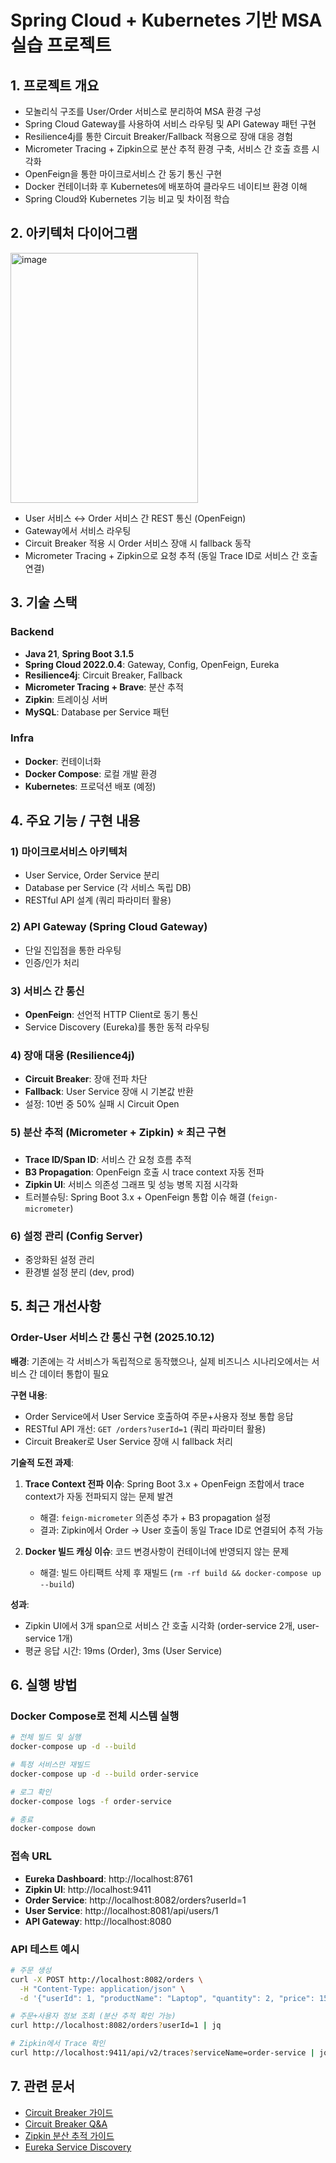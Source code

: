 # Spring Cloud + Kubernetes 기반 MSA 실습 프로젝트

## 1. 프로젝트 개요
- 모놀리식 구조를 User/Order 서비스로 분리하여 MSA 환경 구성
- Spring Cloud Gateway를 사용하여 서비스 라우팅 및 API Gateway 패턴 구현
- Resilience4j를 통한 Circuit Breaker/Fallback 적용으로 장애 대응 경험
- Micrometer Tracing + Zipkin으로 분산 추적 환경 구축, 서비스 간 호출 흐름 시각화
- OpenFeign을 통한 마이크로서비스 간 동기 통신 구현
- Docker 컨테이너화 후 Kubernetes에 배포하여 클라우드 네이티브 환경 이해
- Spring Cloud와 Kubernetes 기능 비교 및 차이점 학습

## 2. 아키텍처 다이어그램
<img width="300" height="400" alt="image" src="https://github.com/user-attachments/assets/ba82f842-3671-4e7d-973e-1442d7c0e40d" />

- User 서비스 ↔ Order 서비스 간 REST 통신 (OpenFeign)
- Gateway에서 서비스 라우팅
- Circuit Breaker 적용 시 Order 서비스 장애 시 fallback 동작
- Micrometer Tracing + Zipkin으로 요청 추적 (동일 Trace ID로 서비스 간 호출 연결)

## 3. 기술 스택

### Backend
- **Java 21**, **Spring Boot 3.1.5**
- **Spring Cloud 2022.0.4**: Gateway, Config, OpenFeign, Eureka
- **Resilience4j**: Circuit Breaker, Fallback
- **Micrometer Tracing + Brave**: 분산 추적
- **Zipkin**: 트레이싱 서버
- **MySQL**: Database per Service 패턴

### Infra
- **Docker**: 컨테이너화
- **Docker Compose**: 로컬 개발 환경
- **Kubernetes**: 프로덕션 배포 (예정)

## 4. 주요 기능 / 구현 내용

### 1) 마이크로서비스 아키텍처
- User Service, Order Service 분리
- Database per Service (각 서비스 독립 DB)
- RESTful API 설계 (쿼리 파라미터 활용)

### 2) API Gateway (Spring Cloud Gateway)
- 단일 진입점을 통한 라우팅
- 인증/인가 처리

### 3) 서비스 간 통신
- **OpenFeign**: 선언적 HTTP Client로 동기 통신
- Service Discovery (Eureka)를 통한 동적 라우팅

### 4) 장애 대응 (Resilience4j)
- **Circuit Breaker**: 장애 전파 차단
- **Fallback**: User Service 장애 시 기본값 반환
- 설정: 10번 중 50% 실패 시 Circuit Open

### 5) 분산 추적 (Micrometer + Zipkin) ⭐ 최근 구현
- **Trace ID/Span ID**: 서비스 간 요청 흐름 추적
- **B3 Propagation**: OpenFeign 호출 시 trace context 자동 전파
- **Zipkin UI**: 서비스 의존성 그래프 및 성능 병목 지점 시각화
- 트러블슈팅: Spring Boot 3.x + OpenFeign 통합 이슈 해결 (`feign-micrometer`)

### 6) 설정 관리 (Config Server)
- 중앙화된 설정 관리
- 환경별 설정 분리 (dev, prod)

## 5. 최근 개선사항

### Order-User 서비스 간 통신 구현 (2025.10.12)
**배경**: 기존에는 각 서비스가 독립적으로 동작했으나, 실제 비즈니스 시나리오에서는 서비스 간 데이터 통합이 필요

**구현 내용**:
- Order Service에서 User Service 호출하여 주문+사용자 정보 통합 응답
- RESTful API 개선: `GET /orders?userId=1` (쿼리 파라미터 활용)
- Circuit Breaker로 User Service 장애 시 fallback 처리

**기술적 도전 과제**:
1. **Trace Context 전파 이슈**: Spring Boot 3.x + OpenFeign 조합에서 trace context가 자동 전파되지 않는 문제 발견
   - 해결: `feign-micrometer` 의존성 추가 + B3 propagation 설정
   - 결과: Zipkin에서 Order → User 호출이 동일 Trace ID로 연결되어 추적 가능

2. **Docker 빌드 캐싱 이슈**: 코드 변경사항이 컨테이너에 반영되지 않는 문제
   - 해결: 빌드 아티팩트 삭제 후 재빌드 (`rm -rf build && docker-compose up --build`)

**성과**:
- Zipkin UI에서 3개 span으로 서비스 간 호출 시각화 (order-service 2개, user-service 1개)
- 평균 응답 시간: 19ms (Order), 3ms (User Service)

## 6. 실행 방법

### Docker Compose로 전체 시스템 실행
```bash
# 전체 빌드 및 실행
docker-compose up -d --build

# 특정 서비스만 재빌드
docker-compose up -d --build order-service

# 로그 확인
docker-compose logs -f order-service

# 종료
docker-compose down
```

### 접속 URL
- **Eureka Dashboard**: http://localhost:8761
- **Zipkin UI**: http://localhost:9411
- **Order Service**: http://localhost:8082/orders?userId=1
- **User Service**: http://localhost:8081/api/users/1
- **API Gateway**: http://localhost:8080

### API 테스트 예시
```bash
# 주문 생성
curl -X POST http://localhost:8082/orders \
  -H "Content-Type: application/json" \
  -d '{"userId": 1, "productName": "Laptop", "quantity": 2, "price": 1500000}'

# 주문+사용자 정보 조회 (분산 추적 확인 가능)
curl http://localhost:8082/orders?userId=1 | jq

# Zipkin에서 Trace 확인
curl http://localhost:9411/api/v2/traces?serviceName=order-service | jq
```

## 7. 관련 문서
- [Circuit Breaker 가이드](docs/resilience4j-patterns.md)
- [Circuit Breaker Q&A](docs/Circuit-Breaker-QNA.md)
- [Zipkin 분산 추적 가이드](docs/Zipkin-Distributed-Tracing.md)
- [Eureka Service Discovery](docs/EUREKA.md)

